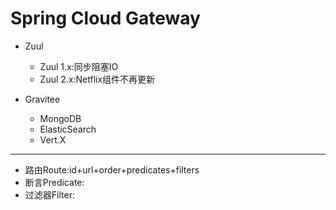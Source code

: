 # Spring Cloud Gateway

- Zuul
    - Zuul 1.x:同步阻塞IO
    - Zuul 2.x:Netflix组件不再更新


- Gravitee
    - MongoDB
    - ElasticSearch
    - Vert.X

---

- 路由Route:id+url+order+predicates+filters
- 断言Predicate:
- 过滤器Filter:
